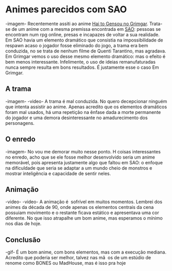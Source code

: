 # Animes parecidos com SAO
-imagem-
Recentemente assiti ao anime [Hai to Gensou no Grimgar](https://myanimelist.net/anime/31859).  Trata-se de um anime com a mesma premissa encontrada em [SAO](https://myanimelist.net/anime/11757/Sword_Art_Online?q=word): pessoas se encontram num rpg online, presas e incapazes de voltar a sua realidade. Em SAO havia um elemento dramático que consistia na impossibilidade de respawn acaso o jogador fosse eliminado do jogo, a trama era bem conduzida, no se trata de nenhum filme de Quenti Tarantino, mas agradava. Em Grimgar vemos o uso desse mesmo elemento dramático: mas o efeito é bem menos interessante. Infelimente, o uso de ideias remanufaturadas nunca sempre resulta em bons resultados. É justamente esse o caso Em Grimgar.

## A trama
-imagem-
-video-
A trama é mal conduzida. No quero decepcionar ninguém que intenta assistir ao anime. Apenas acredito que os elementos dramáticos foram mal usados, há uma repetição na ênfase dada a morte permanente do jogador e uma demora desinteressante no amadurecimento dos personagens. 

## O enredo
-imagem-
No vou me demorar muito nesse ponto. H coisas interessantes no enredo, acho que se ele fosse melhor desenvolvido seria um anime memorável, pois apresenta justamente algo que faltou em SAO: o enfoque na dificuldade que seria se adaptar a um mundo cheio de monstros e mostrar inteligência e capacidade de sentir neles. 

## Animação
-video-
-video-
A animação é  sofrível em muitos momentos. Lembrei dos animes da década de 90, onde apenas os elementos centrais da cena possuiam movimento e o restante ficava estático e apresentava uma cor diferente. No que isso atrapalhe um bom anime, mas esperamos o mínimo nos dias de hoje. 

## Conclusão
-gif-
É um bom anime, com bons elementos, mas com a execução mediana. Acredito que poderia ser melhor, talvez nas mã  os de um estúdio de renome como BONES ou MadHouse, mas é isso pra hoje
